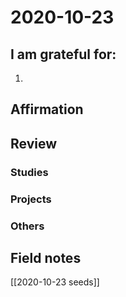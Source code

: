 # 2020-10-23

## I am grateful for:
1. 

## Affirmation

## Review
### Studies

### Projects

### Others

## Field notes

[[2020-10-23 seeds]]